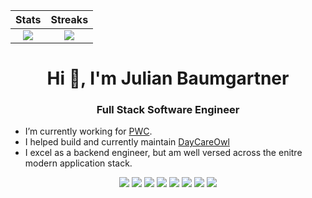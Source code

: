 Stats                      |  Streaks 
:-------------------------:|:-------------------------:
![](https://github-readme-stats.vercel.app/api?username=hyptocrypto&show_icons=true&count_private=true&theme=tokyonight)  |  ![](https://github-readme-streak-stats.herokuapp.com/?user=hyptocrypto&show_icons=true&count_private=true&theme=tokyonight)



<h1 align="center">Hi 👋, I'm Julian Baumgartner</h1>
<h3 align="center">Full Stack Software Engineer</h3>

- I’m currently working for [PWC](https://www.pwc.com).
- I helped build and currently maintain [DayCareOwl](https://www.daycareowl.com)
- I excel as a backend engineer, but am well versed across the enitre modern application stack.

<div align="center">
 
 ![](https://img.shields.io/badge/Python-C0C0C0?style=for-the-badge&logo=python&logoColor=blue)
 ![](https://img.shields.io/badge/JavaScript-F7DF1E?style=for-the-badge&logo=javascript&logoColor=black)
 ![](https://img.shields.io/badge/Django-092E20?style=for-the-badge&logo=django&logoColor=green)
 ![](https://img.shields.io/badge/Flask-000000?style=for-the-badge&logo=flask&logoColor=white) 
 ![](https://img.shields.io/badge/React-20232A?style=for-the-badge&logo=react&logoColor=61DAFB)
 ![](https://img.shields.io/badge/Docker-2CA5E0?style=for-the-badge&logo=docker&logoColor=white)
 ![](https://img.shields.io/badge/Linux-FCC624?style=for-the-badge&logo=linux&logoColor=black)
 ![](https://img.shields.io/badge/Airflow-017CEE?style=for-the-badge&logo=Apache%20Airflow&logoColor=white)
 
</div>

